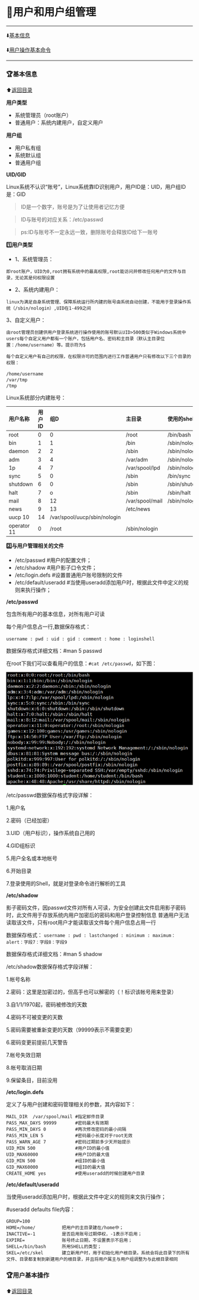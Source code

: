 <b id="t"></b>

# :gem:用户和用户组管理 #

***

:arrow_down:[基本信息](#a1)

:arrow_down:[用户操作基本命令](#a2)

***

<b id="a1"></b>

### :trophy:基本信息 ###

:arrow_up:[返回目录](#t)

**用户类型**

* 系统管理员（root账户）
* 普通用户：系统内建用户，自定义用户

**用户组**

* 用户私有组
* 系统默认组
* 普通用户组

**UID/GID**

Linux系统不认识“账号”，Linux系统靠ID识别用户，用户ID是：UID，用户组ID是：GID

>ID是一个数字，账号是为了让使用者记忆方便

>ID与账号的对应关系：/etc/passwd

>ps:ID与账号不一定永远一致，删除账号会释放ID给下一账号

**:one:用户类型**

* 1、系统管理员：

`即root账户，UID为0,root拥有系统中的最高权限,root能访问并修改任何用户的文件与目录，无论其是何权限设置`

* 2、系统内建用户：

`linux为满足自身系统管理、保障系统运行所内建的账号由系统自动创建，不能用于登录操作系统（/sbin/nologin）,UID在1-499之间`

3、自定义用户：

`由root管理员创建供用户登录系统进行操作使用的账号默认UID>500类似于Windows系统中users每个自定义用户都有一个账户，包括用户名、密码和主目录（默认主目录位置：/home/username）等。提示符为$`

`每个自定义用户有自己的权限，在权限许可的范围内进行工作普通用户只有修改以下三个目录的权限：`

```
/home/username
/var/tmp
/tmp
```

Linux系统部分内建账号：

|用户名称|用户ID|组D|主目录|使用的shell|
|:--|:---------|:--|:----|:-----------|
|root |0|0|/root |/bin/bash|
|bin |1 |1 |/bin |/sbin/nologin|
|daemon |2 |2|/sbin |/sbin/nologin|
|adm |3|4|/var/adm |/sbin/nologin|
|1p |4|7|/var/spool/lpd |/sbin/nologin|
|sync |5 |0|/sbin |/bin/sync|
|shutdown|6 |0|/sbin |/sbin/shutdown|
|halt |7 |o|/sbin |/sbin/halt|
|mail |8|12|/var/spool/mail |/sbin/nologin|
|news |9 |13|/etc/news|
|uucp 10|14 |/var/spool/uucp/sbin/nologin|
|operator 11 |0 |/root |/sbin/nologin|

**:two:与用户管理相关的文件**

* /etc/passwd             #用户的配置文件；
* /etc/shadow             #用户影子口令文件；
* /etc/login.defs         #设置普通用户账号限制的文件
* /etc/default/useradd    #当使用useradd添加用户时，根据此文件中定义的规则来执行操作；

**/etc/passwd**

包含所有用户的基本信息，对所有用户可读

每个用户信息占一行,数据保存格式：

`username : pwd : uid : gid : comment : home : loginshell `

数据保存格式详细文档：#man 5 passwd

在root下我们可以查看用户的信息：`#cat /etc/passwd`，如下图：

![](https://github.com/Lumnca/Linux/blob/master/Img/a13.png)

/etc/passwd数据保存格式字段详解：

1.用户名

2.密码（已经加密）

3.UID（用户标识），操作系统自己用的

4.GID组标识

5.用户全名或本地帐号

6.开始目录

7.登录使用的Shell，就是对登录命令进行解析的工具

**/etc/shadow**

影子密码文件，因passwd文件对所有人可读，为安全创建此文件启用影子密码时，此文件用于存放系统内用户加密后的密码和用户登录控制信息
普通用户无法读取该文件，只有root用户才能读取该文件每个用户信息占用一行

数据保存格式：
`username : pwd : lastchanged : minimum : maximum：alert：字段7：字段8：字段9`

数据保存格式详细文档：#man 5 shadow

/etc/shadow数据保存格式字段详解：

1.帐号名称

2.密码：这里是加密过的，但高手也可以解密的（！标识该帐号用来登录）

3.自1/1/1970起，密码被修改的天数

4.密码不可被变更的天数

5.密码需要被重新变更的天数（99999表示不需要变更）

6.密码变更前提前几天警告

7.帐号失效日期

8.帐号取消日期

9.保留条目，目前没用

**/etc/login.defs**

定义了与用户创建和密码管理相关的参数，其内容如下：

```
MAIL_DIR  /var/spool/mail #指定邮件目录
PASS_MAX_DAYS 99999       #密码最大有效期
PASS_MIN_DAYS 0           #两次修改密码的最小间隔
PASS_MIN_LEN 5            #密码最小长度对于root无效
PASS_WARN_AGE 7           #密码过期前多少天开始提示
UID_MIN 500               #用户ID的最小值
UID_MAX60000              #用户ID的最大值
GID_MIN 500               #组ID的最小值
GID_MAX60000              #组ID的最大值
CREATE_HOME yes           #使用useradd的时候创建用户目录
```

**/etc/default/useradd**

当使用useradd添加用户时，根据此文件中定义的规则来文执行操作；

#useradd defaults file内容：

```
GROUP=100
HOME=/home/          把用户的主目录建在/home中；
INACTIVE=-1          是否启用账号过期停权，-1表示不启用；
EXPIRE=              账号终止日期，不设置表示不启用；
SHELL=/bin/bash      所用SHELL的类型；
SKEL=/etc/skel       建立新用户时，用于初始化用户根目录。系统会将此目录下的所有文件、目录都复制到新建用户的根目录，并且将用户属主与用户组调整为与此根目录相同
```


<b id="a2"></b>

### :trophy:用户基本操作 ###

:arrow_up:[返回目录](#t)













